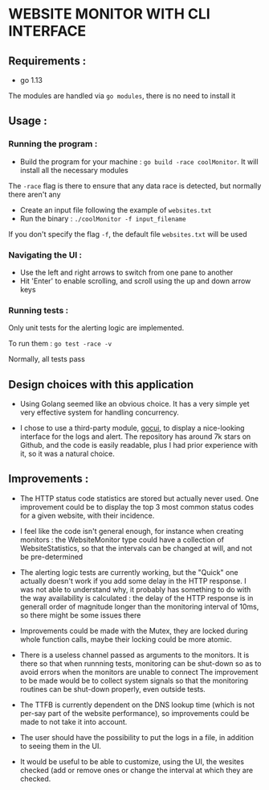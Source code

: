 # WEBSITE MONITOR WITH CLI INTERFACE

## Requirements :

- go 1.13

The modules are handled via `go modules`, there is no need to install it

## Usage :

### Running the program :
- Build the program for your machine : `go build -race coolMonitor`. It will install all 
the necessary modules

 The `-race` flag is there to ensure that any data race is detected, but normally
there aren't any
- Create an input file following the example of `websites.txt`
- Run the binary : `./coolMonitor -f input_filename`

If you don't specify the flag `-f`, the default file `websites.txt` will be used

### Navigating the UI :

- Use the left and right arrows to switch from one pane to another
- Hit 'Enter' to enable scrolling, and scroll using the up and  down arrow keys

### Running tests : 

Only unit tests for the alerting logic are implemented.

To run them : `go test -race -v`

Normally, all tests pass

## Design choices with this application 

- Using Golang seemed like an obvious choice. It has a very simple yet very
  effective system for handling concurrency.

- I chose to use a third-party module,
  [gocui](https://github.com/jroimartin/gocui), to display a nice-looking
  interface for the logs and alert. The repository has around 7k stars on
  Github, and the code is easily readable, plus I had prior experience with it,
  so it was a natural choice.


## Improvements :

- The HTTP status code statistics are stored but actually never used. One improvement could be to
display the top 3 most common status codes for a given website, with their incidence.

- I feel like the code isn't general enough, for instance when creating monitors :
the WebsiteMonitor type could have a collection of WebsiteStatistics, so that the intervals 
can be changed at will, and not be pre-determined

- The alerting logic tests are currently working, but the "Quick" one actually doesn't work if you
add some delay in the HTTP response. I was not able to understand why, it probably has something to
do with the way availability is calculated : the delay of the HTTP response is in generall order of
magnitude longer than the monitoring interval of 10ms, so there might be some issues there

- Improvements could be made with the Mutex, they are locked during whole function calls, maybe
their locking could be more atomic.

- There is a useless channel passed as arguments to the monitors. It is there so that when runnning
tests, monitoring can be shut-down so as to avoid errors when the monitors are unable to connect The
improvement to be made would be to collect system signals so that the monitoring routines can be
shut-down properly, even outside tests.

- The TTFB is currently dependent on the DNS lookup time (which is not per-say part of the website
performance), so improvements could be made to not take it into account.

- The user should have the possibility to put the logs in a file, in addition 
to seeing them in the UI.

- It would be useful to be able to customize, using the UI, the wesites checked (add or remove ones
or change the interval at which they are checked.


